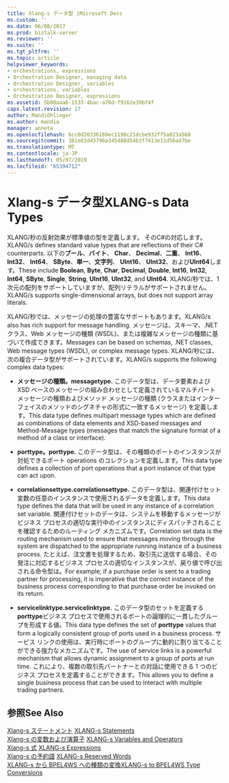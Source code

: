 ```yaml
---
title: Xlang-s データ型 |Microsoft Docs
ms.custom: ''
ms.date: 06/08/2017
ms.prod: biztalk-server
ms.reviewer: ''
ms.suite: ''
ms.tgt_pltfrm: ''
ms.topic: article
helpviewer_keywords:
- orchestrations, expressions
- Orchestration Designer, managing data
- Orchestration Designer, variables
- orchestrations, variables
- Orchestration Designer, expressions
ms.assetid: 5b08aaa6-1533-4bac-a76d-f9162e39bf4f
caps.latest.revision: 17
author: MandiOhlinger
ms.author: mandia
manager: anneta
ms.openlocfilehash: 6cc0d20336169ec1198c21dcbe932ff5a823a568
ms.sourcegitcommit: 381e83d43796a345488d54b3f7413e11d56ad7be
ms.translationtype: MT
ms.contentlocale: ja-JP
ms.lasthandoff: 05/07/2019
ms.locfileid: "65394712"
---
```

# <a name="xlang-s-data-types"></a><span data-ttu-id="1f102-102">Xlang-s データ型</span><span class="sxs-lookup"><span data-stu-id="1f102-102">XLANG-s Data Types</span></span>
<span data-ttu-id="1f102-103">XLANG/秒の反射効果が標準値の型を定義します。 そのC#の対応します。</span><span class="sxs-lookup"><span data-stu-id="1f102-103">XLANG/s defines standard value types that are reflections of their C# counterparts.</span></span> <span data-ttu-id="1f102-104">以下の**ブール**、**バイト**、 **Char**、 **Decimal**、**二重**、 **Int16**、 **Int32**、 **Int64**、 **SByte**、**単一**、**文字列**、 **UInt16**、 **UInt32**、および**UInt64**します。</span><span class="sxs-lookup"><span data-stu-id="1f102-104">These include **Boolean**, **Byte**, **Char**, **Decimal**, **Double**, **Int16**, **Int32**, **Int64**, **SByte**, **Single**, **String**, **UInt16**, **UInt32**, and **UInt64**.</span></span> <span data-ttu-id="1f102-105">XLANG/秒では、1 次元の配列をサポートしていますが、配列リテラルがサポートされません。</span><span class="sxs-lookup"><span data-stu-id="1f102-105">XLANG/s supports single-dimensional arrays, but does not support array literals.</span></span>  
  
 <span data-ttu-id="1f102-106">XLANG/秒では、メッセージの処理の豊富なサポートもあります。</span><span class="sxs-lookup"><span data-stu-id="1f102-106">XLANG/s also has rich support for message handling.</span></span> <span data-ttu-id="1f102-107">メッセージは、スキーマ、.NET クラス、Web メッセージの種類 (WSDL)、または複雑なメッセージの種類に基づいて作成できます。</span><span class="sxs-lookup"><span data-stu-id="1f102-107">Messages can be based on schemas, .NET classes, Web message types (WSDL), or complex message types.</span></span> <span data-ttu-id="1f102-108">XLANG/秒には、次の複合データ型がサポートされています。</span><span class="sxs-lookup"><span data-stu-id="1f102-108">XLANG/s supports the following complex data types:</span></span>  
  
-   <span data-ttu-id="1f102-109">**メッセージの種類。**</span><span class="sxs-lookup"><span data-stu-id="1f102-109">**messagetype.**</span></span> <span data-ttu-id="1f102-110">このデータ型は、データ要素および XSD ベースのメッセージの組み合わせとして定義されているマルチパート メッセージの種類およびメソッド メッセージの種類 (クラスまたはインターフェイスのメソッドのシグネチャの形式に一致するメッセージ) を定義します。</span><span class="sxs-lookup"><span data-stu-id="1f102-110">This data type defines multipart message types which are defined as combinations of data elements and XSD-based messages and Method-Message types (messages that match the signature format of a method of a class or interface).</span></span>  
  
-   <span data-ttu-id="1f102-111">**porttype。**</span><span class="sxs-lookup"><span data-stu-id="1f102-111">**porttype.**</span></span> <span data-ttu-id="1f102-112">このデータ型は、その種類のポートのインスタンスが対処できるポート operations のコレクションを定義します。</span><span class="sxs-lookup"><span data-stu-id="1f102-112">This data type defines a collection of port operations that a port instance of that type can act upon.</span></span>  
  
-   <span data-ttu-id="1f102-113">**correlationsettype.**</span><span class="sxs-lookup"><span data-stu-id="1f102-113">**correlationsettype.**</span></span> <span data-ttu-id="1f102-114">このデータ型は、関連付けセット変数の任意のインスタンスで使用されるデータを定義します。</span><span class="sxs-lookup"><span data-stu-id="1f102-114">This data type defines the data that will be used in any instance of a correlation set variable.</span></span> <span data-ttu-id="1f102-115">関連付けセットのデータは、システムを移動するメッセージがビジネス プロセスの適切な実行中のインスタンスにディスパッチされることを確認するためのルーティング メカニズムです。</span><span class="sxs-lookup"><span data-stu-id="1f102-115">Correlation set data is the routing mechanism used to ensure that messages moving through the system are dispatched to the appropriate running instance of a business process.</span></span> <span data-ttu-id="1f102-116">たとえば、注文書を処理するため、取引先に送信する場合、その発注に対応するビジネス プロセスの適切なインスタンスが、戻り値で呼び出される命令型は。</span><span class="sxs-lookup"><span data-stu-id="1f102-116">For example, if a purchase order is sent to a trading partner for processing, it is imperative that the correct instance of the business process corresponding to that purchase order be invoked on its return.</span></span>  
  
-   <span data-ttu-id="1f102-117">**servicelinktype.**</span><span class="sxs-lookup"><span data-stu-id="1f102-117">**servicelinktype.**</span></span> <span data-ttu-id="1f102-118">このデータ型のセットを定義する**porttype**ビジネス プロセスで使用されるポートの論理的に一貫したグループを形成する値。</span><span class="sxs-lookup"><span data-stu-id="1f102-118">This data type defines the set of **porttype** values that form a logically consistent group of ports used in a business process.</span></span> <span data-ttu-id="1f102-119">サービス リンクの使用は、実行時にポートのグループに動的に割り当てることができる強力なメカニズムです。</span><span class="sxs-lookup"><span data-stu-id="1f102-119">The use of service links is a powerful mechanism that allows dynamic assignment to a group of ports at run time.</span></span> <span data-ttu-id="1f102-120">これにより、複数の取引先パートナーとの対話に使用できる 1 つのビジネス プロセスを定義することができます。</span><span class="sxs-lookup"><span data-stu-id="1f102-120">This allows you to define a single business process that can be used to interact with multiple trading partners.</span></span>  
  
## <a name="see-also"></a><span data-ttu-id="1f102-121">参照</span><span class="sxs-lookup"><span data-stu-id="1f102-121">See Also</span></span>  
 <span data-ttu-id="1f102-122">[Xlang-s ステートメント](../core/xlang-s-statements.md) </span><span class="sxs-lookup"><span data-stu-id="1f102-122">[XLANG-s Statements](../core/xlang-s-statements.md) </span></span>  
 <span data-ttu-id="1f102-123">[Xlang-s の変数および演算子](../core/xlang-s-variables-and-operators.md) </span><span class="sxs-lookup"><span data-stu-id="1f102-123">[XLANG-s Variables and Operators](../core/xlang-s-variables-and-operators.md) </span></span>  
 <span data-ttu-id="1f102-124">[Xlang-s 式](../core/xlang-s-expressions.md) </span><span class="sxs-lookup"><span data-stu-id="1f102-124">[XLANG-s Expressions](../core/xlang-s-expressions.md) </span></span>  
 <span data-ttu-id="1f102-125">[Xlang-s の予約語](../core/xlang-s-reserved-words.md) </span><span class="sxs-lookup"><span data-stu-id="1f102-125">[XLANG-s Reserved Words](../core/xlang-s-reserved-words.md) </span></span>  
 [<span data-ttu-id="1f102-126">XLANG-s から BPEL4WS への種類の変換</span><span class="sxs-lookup"><span data-stu-id="1f102-126">XLANG-s to BPEL4WS Type Conversions</span></span>](../core/xlang-s-to-bpel4ws-type-conversions.md)